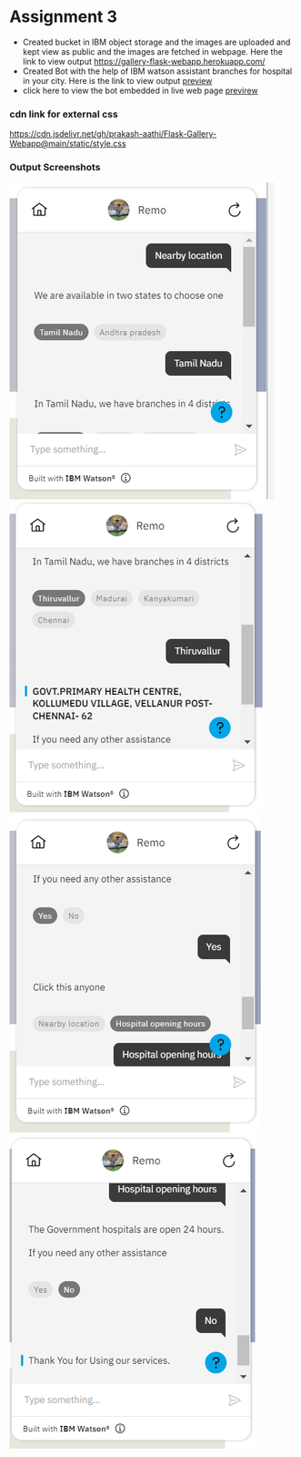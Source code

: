 
# Assignment 3

- Created bucket in IBM object storage and the images are uploaded and kept view as public and the images are fetched in webpage. Here the link to view output https://gallery-flask-webapp.herokuapp.com/ 
- Created Bot with the help of IBM watson assistant branches for hospital in your city. Here is the link to view output [preview](https://web-chat.global.assistant.watson.appdomain.cloud/preview.html?backgroundImageURL=https%3A%2F%2Fau-syd.assistant.watson.cloud.ibm.com%2Fpublic%2Fimages%2Fupx-8187f921-dbf2-4b32-bc7f-205c659d2495%3A%3Adeae5668-62e8-471e-9f87-a3f9370864a4&integrationID=bae1d2fa-58fd-4176-9ba7-88701dab52bf&region=au-syd&serviceInstanceID=8187f921-dbf2-4b32-bc7f-205c659d2495) 
- click here to view the bot embedded in live web page [previrew](https://job-search-portal-07.herokuapp.com/)


### cdn link for external css 

https://cdn.jsdelivr.net/gh/prakash-aathi/Flask-Gallery-Webapp@main/static/style.css


### Output Screenshots 

![image1](supporting_files/hospital1.png)
![image2](supporting_files/hospital2.png)
![image3](supporting_files/hospital3.png)
![image4](supporting_files/hospital4.png)
